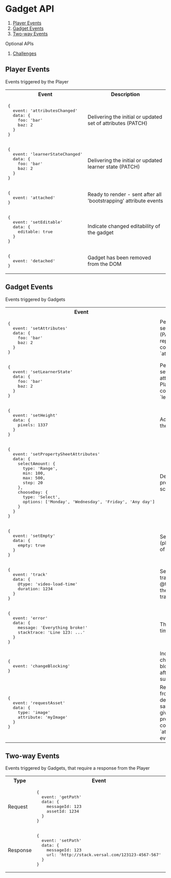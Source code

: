 # Gadget API

  1. [Player Events](#player-events)
  1. [Gadget Events](#gadget-events)
  1. [Two-way Events](#two-way-events)

Optional APIs

  1. [Challenges](challenges/README.md)

## Player Events

Events triggered by the Player

<table>
<tr><th>Event</th> <th>Description</th></tr>
<tr>
  <td><pre>{
  event: 'attributesChanged'
  data: {
    foo: 'bar'
    baz: 2
  }
}</pre></td>
  <td>Delivering the initial or updated set of attributes (PATCH)</td>
</tr>

<tr>
  <td><pre>{
  event: 'learnerStateChanged'
  data: {
    foo: 'bar'
    baz: 2
  }
}</pre></td>
  <td>Delivering the initial or updated learner state (PATCH)</td>
</tr>

<tr>
  <td><pre>{
  event: 'attached'
}</pre></td>
  <td>Ready to render - sent after all 'bootstrapping' attribute events</td>
</tr>

<tr>
  <td><pre>{
  event: 'setEditable'
  data: {
    editable: true
  }
}</pre></td>
  <td>Indicate changed editability of the gadget</td>
</tr>

<tr>
  <td><pre>{
  event: 'detached'
}</pre></td>
  <td>Gadget has been removed from the DOM</td>
</tr>

</table>

## Gadget Events

Events triggered by Gadgets

<table>
<tr><th>Event</th> <th>Description</th></tr>

<tr>
  <td><pre>{
  event: 'setAttributes'
  data: {
    foo: 'bar'
    baz: 2
  }
}</pre></td>
  <td>Persisting an updated set of attributes (PATCH). Player replies with the confirmation message `attributesChanged`</td>
</tr>

<tr>
  <td><pre>{
  event: 'setLearnerState'
  data: {
    foo: 'bar'
    baz: 2
  }
}</pre></td>
  <td>Persisting an updated set of learner attributes (PATCH). Player replies with the confirmation message `learnerStateChanged`</td>
</tr>

<tr>
  <td><pre>{
  event: 'setHeight'
  data: {
    pixels: 1337
  }
}</pre></td>
  <td>Adjust the height of the gadget</td>
</tr>

<tr>
  <td><pre>{
  event: 'setPropertySheetAttributes'
  data: {
    selectAmount: {
      type: 'Range',
      min: 100,
      max: 500,
      step: 20
    },
    chooseDay: {
      type: 'Select',
      options: ['Monday', 'Wednesday', 'Friday', 'Any day']
    }
  }
}</pre></td>
  <td>Define an updated property sheet schema</td>
</tr>

<tr>
  <td><pre>{
  event: 'setEmpty'
  data: {
    empty: true
  }
}</pre></td>
  <td>Set the emptiness (placeholder) status of the gadget</td>
</tr>

<tr>
  <td><pre>{
  event: 'track'
  data: {
    @type: 'video-load-time'
    duration: 1234
  }
}</pre></td>
  <td>
    Send analytics and tracking information.<br>
    @type (required) is the name of the tracking event.
  </td>
</tr>

<tr>
  <td><pre>{
  event: 'error'
  data: {
    message: 'Everything broke!'
    stacktrace: 'Line 123: ...'
  }
}</pre></td>
  <td>Throw a rendering-time error</td>
</tr>

<tr>
  <td><pre>{
  event: 'changeBlocking'
}</pre></td>
  <td>Indicate a potential change in lesson blocked-ness (e.g. after an assessment is submitted)</td>
</tr>

<tr>
  <td><pre>{
  event: 'requestAsset'
  data: {
    type: 'image'
    attribute: 'myImage'
  }
}</pre></td>
  <td>Request a new asset from a user. When delivered, it will be saved in the field given by the `attribute` property, and a corresponding `attributesChanged` event will be fired.</td>
</tr>
</table>

## Two-way Events

Events triggered by Gadgets, that require a response from the Player

<table>
<tr><th>Type</th> <th>Event</th> <th>Description</th></tr>

<tr>
  <td>Request</td>
  <td><pre>{
  event: 'getPath'
  data: {
    messageId: 123
    assetId: 1234
  }
}</pre></td>
  <td>Give an asset ID</td>
</tr>

<tr>
  <td>Response</td>
  <td><pre>{
  event: 'setPath'
  data: {
    messageId: 123
    url: 'http://stack.versal.com/123123-4567-567'
  }
}</pre></td>
  <td>Receive a fully qualified asset URL in return</td>
</tr>

</table>
